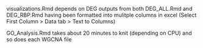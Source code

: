 visualizations.Rmd depends on DEG outputs from both DEG_ALL.Rmd and DEG_RBP.Rmd having been formatted into mulitple columns in excel (Select First Column > Data tab > Text to Columns)


GO_Analysis.Rmd takes about 20 minutes to knit (depending on CPU) and so does each WGCNA file
